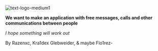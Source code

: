 ![text-logo-medium1](https://user-images.githubusercontent.com/84779107/192975490-17c5e415-8940-413c-a2ae-df5252d903a8.png)

**We want to make an application with free messages, calls and other communications between people**

*I hope something will work out*

By Razenxc, Kra1dex Glebweider, & maybe Flo1rez-
